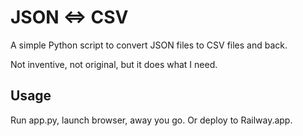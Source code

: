 # JSON ⇔ CSV

A simple Python script to convert JSON files to CSV files and back.

Not inventive, not original, but it does what I need.

## Usage

Run app.py, launch browser, away you go.  Or deploy to Railway.app.
